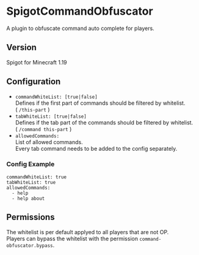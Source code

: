 # SpigotCommandObfuscator

A plugin to obfuscate command auto complete for players.

## Version

Spigot for Minecraft 1.19

## Configuration

* `commandWhiteList: [true|false]`  
  Defines if the first part of commands should be filtered by whitelist.  
  ( `/this-part` )
* `tabWhiteList: [true|false]`  
  Defines if the tab part of the commands should be filtered by whitelist.  
  ( `/command this-part` )
* `allowedCommands:`  
  List of allowed commands.  
  Every tab command needs to be added to the config separately.
  
### Config Example

```
commandWhiteList: true
tabWhiteList: true
allowedCommands:
  - help
  - help about
```

## Permissions

The whitelist is per default applyed to all players that are not OP.  
Players can bypass the whitelist with the permission `command-obfuscator.bypass`.
